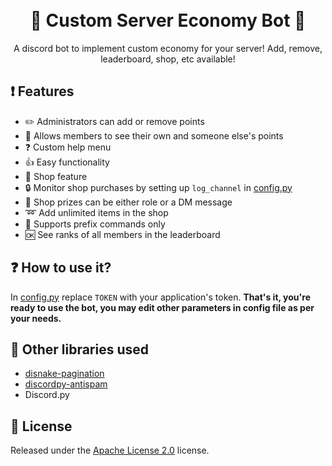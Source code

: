 <h1 align="center">
  <br>
   💸 Custom Server Economy Bot 💸
  <br>
</h1>
<p align="center">A discord bot to implement custom economy for your server! Add, remove, leaderboard, shop, etc available!</p>

## ❗ Features
* ✏️ Administrators can add or remove points 
* 🔁 Allows members to see their own and someone else's points
* ❓ Custom help menu 
* 👍 Easy functionality
* 🛒 Shop feature 
* 🔒 Monitor shop purchases by setting up `log_channel` in [config.py](https://github.com/DorianAarno/PointsBot/blob/main/config.py)
* 🧐 Shop prizes can be either role or a DM message 
* ➿ Add unlimited items in the shop 
* 🤖 Supports prefix commands only
* 🆗 See ranks of all members in the leaderboard 


## ❓ How to use it?
In [config.py](https://github.com/DorianAarno/PointsBot/blob/main/config.py) replace `TOKEN` with your application's token. 
**That's it, you're ready to use the bot, you may edit other parameters in config file as per your needs.**

## 📘 Other libraries used
* [disnake-pagination](https://github.com/DorianAarno/Paginator)
* [discordpy-antispam](https://github.com/DorianAarno/SpamFilter) 
* Discord.py

 
## 📖 License
Released under the [Apache License 2.0](https://github.com/DorianAarno/PointsBot/blob/main/LICENSE) license.
